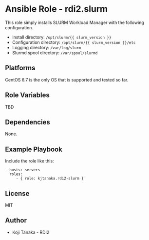 Ansible Role - rdi2.slurm
=========================

This role simply installs SLURM Workload Manager with the following configuration.

- Install directory: `/opt/slurm/{{ slurm_version }}`
- Configuration directory: `/opt/slurm/{{ slurm_version }}/etc`
- Logging directory: `/var/log/slurm`
- Slurmd spool directory: `/var/spool/slurmd`

Platforms
---------

CentOS 6.7 is the only OS that is supported and tested so far.

Role Variables
--------------

TBD

Dependencies
------------

None.

Example Playbook
----------------

Include the role like this:

    - hosts: servers
      roles:
         - { role: kjtanaka.rdi2-slurm }

License
-------

MIT

Author
------

- Koji Tanaka - RDI2
